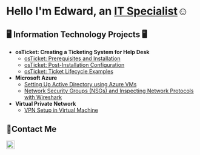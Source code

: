 <h1> Hello I'm Edward, an <a href="https://linkedin.com/in/edward-lawson-7b76a8359/">IT Specialist</a>☺</h1>

<h2>🖥️ Information Technology Projects 🖥</h2>

- <b> osTicket: Creating a Ticketing System for Help Desk </b>
  - [osTicket: Prerequisites and Installation](https://github.com/Edward-Lawson/osticket-prereqs)
  - [osTicket: Post-Installation Configuration](https://github.com/Edward-Lawson/post-install-config)
  - [osTicket: Ticket Lifecycle Examples](https://github.com/Edward-Lawson/ticket-lifecycle)
- <b>Microsoft Azure</b>
  - [Setting Up Active Directory using Azure VMs](https://github.com/Edward-Lawson/configure-ad)
  - [Network Security Groups (NSGs) and Inspecting Network Protocols with Wireshark](https://github.com/Edward-Lawson/azure-network-protocols)
- <b>Virtual Private Network</b>
  - [VPN Setup in Virtual Machine ](https://github.com/Edward-Lawson/Setting-UP-A-VPN)

<h2>📩Contact Me</h2>

[<img align="left" alt="Edward | LinkedIn" width="22px" src="https://cdn.jsdelivr.net/npm/simple-icons@v3/icons/linkedin.svg" />][linkedin]

[linkedin]:https://linkedin.com/in/edward-lawson-7b76a8359
